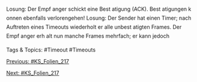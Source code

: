 Losung: Der Empf anger schickt eine Best atigung (ACK).
Best atigungen k onnen ebenfalls verlorengehen!
Losung: Der Sender hat einen Timer; nach Auftreten eines Timeouts
wiederholt er alle unbest atigten Frames.
Der Empf anger erh alt nun manche Frames mehrfach; er kann jedoch

   Tags & Topics:
   #Timeout
   #Timeouts

[Previous: #KS_Folien_217](KS_Folien_217.md)

[Next: #KS_Folien_217](KS_Folien_217.md)